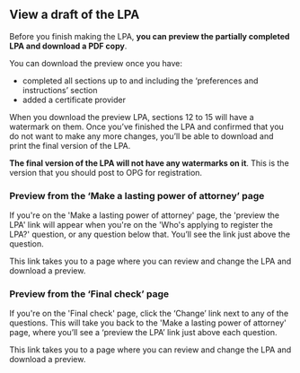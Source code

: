 ## View a draft of the LPA

Before you finish making the LPA, **you can preview the partially completed LPA and download a PDF copy**.

You can download the preview once you have:

* completed all sections up to and including the ‘preferences and instructions’ section
* added a certificate provider

When you download the preview LPA, sections 12 to 15 will have a watermark on them. Once you’ve finished the LPA and confirmed that you do not want to make any more changes, you’ll be able to download and print the final version of the LPA.

**The final version of the LPA will not have any watermarks on it**. This is the version that you should post to OPG for registration.

### Preview from the ‘Make a lasting power of attorney’ page

If you're on the 'Make a lasting power of attorney' page, the 'preview the LPA' link will appear when you're on the 'Who's applying to register the LPA?' question, or any question below that. You’ll see the link just above the question.

This link takes you to a page where you can review and change the LPA and download a preview.

### Preview from the ‘Final check’ page

If you're on the 'Final check' page, click the ‘Change’ link next to any of the questions. This will take you back to the 'Make a lasting power of attorney' page, where you’ll see a ‘preview the LPA’ link just above each question.

This link takes you to a page where you can review and change the LPA and download a preview.
